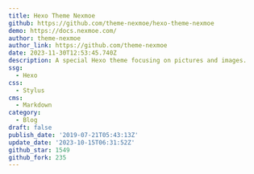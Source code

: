 ```yaml
---
title: Hexo Theme Nexmoe
github: https://github.com/theme-nexmoe/hexo-theme-nexmoe
demo: https://docs.nexmoe.com/
author: theme-nexmoe
author_link: https://github.com/theme-nexmoe
date: 2023-11-30T12:53:45.740Z
description: A special Hexo theme focusing on pictures and images.
ssg:
  - Hexo
css:
  - Stylus
cms:
  - Markdown
category:
  - Blog
draft: false
publish_date: '2019-07-21T05:43:13Z'
update_date: '2023-10-15T06:31:52Z'
github_star: 1549
github_fork: 235
---
```

